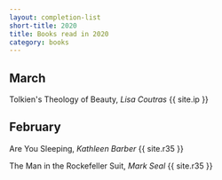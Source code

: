 ```yaml
---
layout: completion-list
short-title: 2020
title: Books read in 2020
category: books
---
```

## March
Tolkien's Theology of Beauty, _Lisa Coutras_ {{ site.ip }}

## February
Are You Sleeping, _Kathleen Barber_ {{ site.r35 }}

The Man in the Rockefeller Suit, _Mark Seal_ {{ site.r35 }}